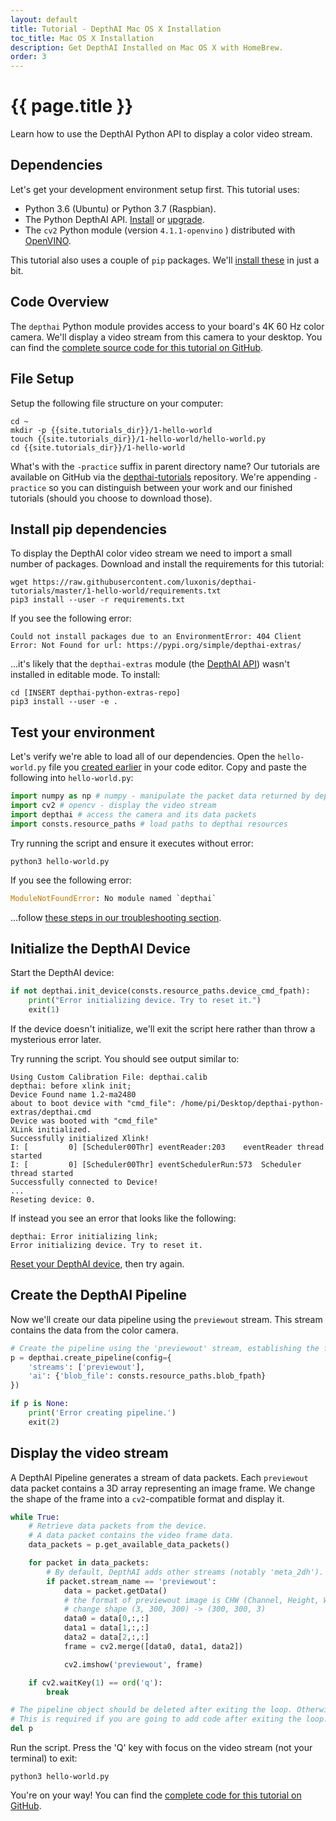 ```yaml
---
layout: default
title: Tutorial - DepthAI Mac OS X Installation
toc_title: Mac OS X Installation
description: Get DepthAI Installed on Mac OS X with HomeBrew.
order: 3
---
```


# {{ page.title }}

Learn how to use the DepthAI Python API to display a color video stream.

## Dependencies

Let's get your development environment setup first. This tutorial uses:

* Python 3.6 (Ubuntu) or Python 3.7 (Raspbian).
* The Python DepthAI API. [Install](/api#install) or [upgrade](/api#upgrade).
* The `cv2` Python module (version `4.1.1-openvino` ) distributed with [OpenVINO](https://docs.openvinotoolkit.org/2019_R3/).

This tutorial also uses a couple of `pip` packages. We'll [install these](#install-pip-dependencies) in just a bit.

## Code Overview

The `depthai` Python module provides access to your board's 4K 60 Hz color camera. We'll display a video stream from this camera to your desktop. You can find the [complete source code for this tutorial on GitHub](https://github.com/luxonis/depthai-tutorials/tree/master/1-hello-world).

## File Setup

Setup the following file structure on your computer:

```
cd ~
mkdir -p {{site.tutorials_dir}}/1-hello-world
touch {{site.tutorials_dir}}/1-hello-world/hello-world.py
cd {{site.tutorials_dir}}/1-hello-world
```

What's with the `-practice` suffix in parent directory name? Our tutorials are available on GitHub via the [depthai-tutorials](https://github.com/luxonis/depthai-tutorials) repository. We're appending `-practice` so you can distinguish between your work and our finished tutorials (should you choose to download those).


## Install pip dependencies

To display the DepthAI color video stream we need to import a small number of packages. Download and install the requirements for this tutorial:

```
wget https://raw.githubusercontent.com/luxonis/depthai-tutorials/master/1-hello-world/requirements.txt
pip3 install --user -r requirements.txt
```

If you see the following error:

```
Could not install packages due to an EnvironmentError: 404 Client Error: Not Found for url: https://pypi.org/simple/depthai-extras/
```

...it's likely that the `depthai-extras` module (the [DepthAI API](/api)) wasn't installed in editable mode. To install:

```
cd [INSERT depthai-python-extras-repo]
pip3 install --user -e .
```

## Test your environment

Let's verify we're able to load all of our dependencies. Open the `hello-world.py` file you [created earlier](#file-setup) in your code editor. Copy and paste the following into `hello-world.py`:


```py
import numpy as np # numpy - manipulate the packet data returned by depthai
import cv2 # opencv - display the video stream
import depthai # access the camera and its data packets
import consts.resource_paths # load paths to depthai resources
```

Try running the script and ensure it executes without error:

```
python3 hello-world.py
```

If you see the following error:

```py
ModuleNotFoundError: No module named `depthai`
```

...follow [these steps in our troubleshooting section](/troubleshooting/#depthai_import_error).

## Initialize the DepthAI Device

Start the DepthAI device:

```py
if not depthai.init_device(consts.resource_paths.device_cmd_fpath):
    print("Error initializing device. Try to reset it.")
    exit(1)
```

If the device doesn't initialize, we'll exit the script here rather than throw a mysterious error later.

Try running the script. You should see output similar to:

```
Using Custom Calibration File: depthai.calib
depthai: before xlink init;
Device Found name 1.2-ma2480
about to boot device with "cmd_file": /home/pi/Desktop/depthai-python-extras/depthai.cmd
Device was booted with "cmd_file"
XLink initialized.
Successfully initialized Xlink!
I: [         0] [Scheduler00Thr] eventReader:203	eventReader thread started
I: [         0] [Scheduler00Thr] eventSchedulerRun:573	Scheduler thread started
Successfully connected to Device!
...
Reseting device: 0.
```

If instead you see an error that looks like the following:

```
depthai: Error initializing link;
Error initializing device. Try to reset it.
```

[Reset your DepthAI device](/troubleshooting#device_reset), then try again.

## Create the DepthAI Pipeline

Now we'll create our data pipeline using the `previewout` stream. This stream contains the data from the color camera.

```py
# Create the pipeline using the 'previewout' stream, establishing the first connection to the device.
p = depthai.create_pipeline(config={
    'streams': ['previewout'],
    'ai': {'blob_file': consts.resource_paths.blob_fpath}
})

if p is None:
    print('Error creating pipeline.')
    exit(2)
```

## Display the video stream

A DepthAI Pipeline generates a stream of data packets. Each `previewout` data packet contains a 3D array representing an image frame. We change the shape of the frame into a `cv2`-compatible format and display it.

```py
while True:
    # Retrieve data packets from the device.
    # A data packet contains the video frame data.
    data_packets = p.get_available_data_packets()

    for packet in data_packets:
        # By default, DepthAI adds other streams (notably 'meta_2dh'). Only process `previewout`.
        if packet.stream_name == 'previewout':
            data = packet.getData()
            # the format of previewout image is CHW (Channel, Height, Width), but OpenCV needs HWC, so we
            # change shape (3, 300, 300) -> (300, 300, 3)
            data0 = data[0,:,:]
            data1 = data[1,:,:]
            data2 = data[2,:,:]
            frame = cv2.merge([data0, data1, data2])

            cv2.imshow('previewout', frame)

    if cv2.waitKey(1) == ord('q'):
        break

# The pipeline object should be deleted after exiting the loop. Otherwise device will continue working.
# This is required if you are going to add code after exiting the loop.
del p
```

Run the script. Press the 'Q' key with focus on the video stream (not your terminal) to exit:

```
python3 hello-world.py
```

You're on your way! You can find the [complete code for this tutorial on GitHub](https://github.com/luxonis/depthai-tutorials/blob/master/1-hello-world/1-hello_world.py).
